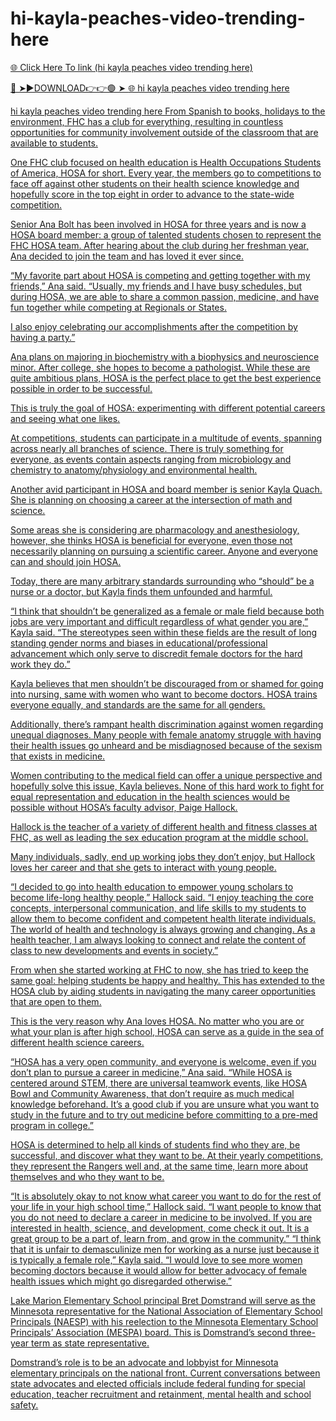 # hi-kayla-peaches-video-trending-here

<a href="https://jovlex.cfd/kyjuhg"> 🌐 Click Here To link (hi kayla peaches video trending here)

🔴 ➤►DOWNLOAD👉👉🟢 ➤  <a href="https://jovlex.cfd/kyjuhg"> 🌐 hi kayla peaches video trending here


hi kayla peaches video trending here
From Spanish to books, holidays to the environment, FHC has a club for everything, resulting in countless opportunities for community involvement outside of the classroom that are available to students. 

One FHC club focused on health education is Health Occupations Students of America, HOSA for short. Every year, the members go to competitions to face off against other students on their health science knowledge and hopefully score in the top eight in order to advance to the state-wide competition. 

Senior Ana Bolt has been involved in HOSA for three years and is now a HOSA board member: a group of talented students chosen to represent the FHC HOSA team. After hearing about the club during her freshman year, Ana decided to join the team and has loved it ever since.

“My favorite part about HOSA is competing and getting together with my friends,” Ana said.  “Usually, my friends and I have busy schedules, but during HOSA, we are able to share a common passion, medicine, and have fun together while competing at Regionals or States.

I also enjoy celebrating our accomplishments after the competition by having a party.”

Ana plans on majoring in biochemistry with a biophysics and neuroscience minor. After college, she hopes to become a pathologist. While these are quite ambitious plans, HOSA is the perfect place to get the best experience possible in order to be successful. 

This is truly the goal of HOSA: experimenting with different potential careers and seeing what one likes.

At competitions, students can participate in a multitude of events, spanning across nearly all branches of science. There is truly something for everyone, as events contain aspects ranging from microbiology and chemistry to anatomy/physiology and environmental health. 

Another avid participant in HOSA and board member is senior Kayla Quach. She is planning on choosing a career at the intersection of math and science. 

Some areas she is considering are pharmacology and anesthesiology, however, she thinks HOSA is beneficial for everyone, even those not necessarily planning on pursuing a scientific career. Anyone and everyone can and should join HOSA. 

Today, there are many arbitrary standards surrounding who “should” be a nurse or a doctor, but Kayla finds them unfounded and harmful. 

“I think that  shouldn’t be generalized as a female or male field because both jobs are very important and difficult regardless of what gender you are,” Kayla said. “The stereotypes seen within these fields are the result of long standing gender norms and biases in educational/professional advancement which only serve to discredit female doctors for the hard work they do.”

Kayla believes that men shouldn’t be discouraged from or shamed for going into nursing, same with women who want to become doctors. HOSA trains everyone equally, and standards are the same for all genders.

Additionally, there’s rampant health discrimination against women regarding unequal diagnoses. Many people with female anatomy struggle with having their health issues go unheard and be misdiagnosed because of the sexism that exists in medicine. 

Women contributing to the medical field can offer a unique perspective and hopefully solve this issue, Kayla believes. 
None of this hard work to fight for equal representation and education in the health sciences would be possible without HOSA’s faculty advisor, Paige Hallock. 

Hallock is the teacher of a variety of different health and fitness classes at FHC, as well as leading the sex education program at the middle school. 

Many individuals, sadly, end up working jobs they don’t enjoy, but Hallock loves her career and that she gets to interact with young people.

“I decided to go into health education to empower young scholars to become life-long healthy people,” Hallock said. “I enjoy teaching the core concepts, interpersonal communication, and life skills to my students to allow them to become confident and competent health literate individuals. The world of health and technology is always growing and changing. As a health teacher, I am always looking to connect and relate the content of class to new developments and events in society.” 

From when she started working at FHC to now, she has tried to keep the same goal: helping students be happy and healthy. This has extended to the HOSA club by aiding students in navigating the many career opportunities that are open to them. 

This is the very reason why Ana loves HOSA. No matter who you are or what your plan is after high school, HOSA can serve as a guide in the sea of different health science careers.

“HOSA has a very open community, and everyone is welcome, even if you don’t plan to pursue a career in medicine,” Ana said. “While HOSA is centered around STEM, there are universal teamwork events, like HOSA Bowl and Community Awareness, that don’t require as much medical knowledge beforehand. It’s a good club if you are unsure what you want to study in the future and to try out medicine before committing to a pre-med program in college.”

HOSA is determined to help all kinds of students find who they are, be successful, and discover what they want to be. At their yearly competitions, they represent the Rangers well and, at the same time, learn more about themselves and who they want to be. 

“It is absolutely okay to not know what career you want to do for the rest of your life in your high school time,” Hallock said. “I want people to know that you do not need to declare a career in medicine to be involved. If you are interested in health, science, and development, come check it out. It is a great group to be a part of, learn from, and grow in the community.”
“I think that it is unfair to demasculinize men for working as a nurse just because it is typically a female role,” Kayla said. “I would love to see more women becoming doctors because it would allow for better advocacy of female health issues which might go disregarded otherwise.” 

Lake Marion Elementary School principal Bret Domstrand will serve as the Minnesota representative for the National Association of Elementary School Principals (NAESP) with his reelection to the Minnesota Elementary School Principals’ Association (MESPA) board. This is Domstrand’s second three-year term as state representative.

Domstrand’s role is to be an advocate and lobbyist for Minnesota elementary principals on the national front. Current conversations between state advocates and elected officials include federal funding for special education, teacher recruitment and retainment, mental health and school safety.
